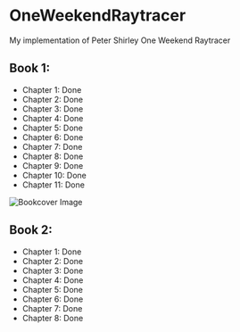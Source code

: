 # OneWeekendRaytracer
My implementation of Peter Shirley One Weekend Raytracer

## Book 1: 

* Chapter 1: Done
* Chapter 2: Done
* Chapter 3: Done
* Chapter 4: Done 
* Chapter 5: Done
* Chapter 6: Done
* Chapter 7: Done
* Chapter 8: Done
* Chapter 9: Done
* Chapter 10: Done
* Chapter 11: Done


![Bookcover Image](Aaron-Berland.github.com/OneWeekendRaytracerr/tree/master/Raytracer/Raytracer/RaytracerBookCover.png)
## Book 2:
* Chapter 1: Done
* Chapter 2: Done
* Chapter 3: Done
* Chapter 4: Done 
* Chapter 5: Done
* Chapter 6: Done
* Chapter 7: Done
* Chapter 8: Done

